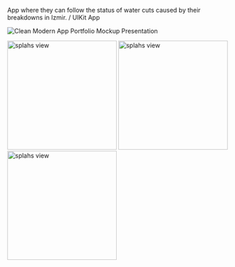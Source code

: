 App where they can follow the status of water cuts caused by their breakdowns in Izmir. / UIKit App


![Clean Modern App Portfolio Mockup Presentation](https://github.com/ozancck/WaterCut-Izmir/assets/77584235/7079bc22-8ffe-4982-8c46-60e84300c748)


<img width="250" alt="splahs view" src="https://github.com/ozancck/WaterCut-Izmir/assets/77584235/bae504da-8f8a-44d6-b77d-55649463dac2">
<img width="250" alt="splahs view" src="https://github.com/ozancck/WaterCut-Izmir/assets/77584235/0ba09da8-503d-45da-953a-a99b962d509e">
<img width="250" alt="splahs view" src="https://github.com/ozancck/WaterCut-Izmir/assets/77584235/2b17f4ec-8a6a-4290-b89d-c56ce1a3d665">

